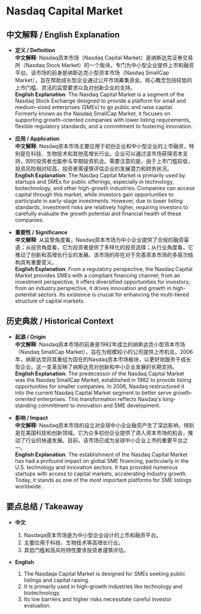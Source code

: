 # Nasdaq Capital Market

## 中文解释 / English Explanation

* **定义 / Definition**  
  **中文解释**: Nasdaq资本市场（Nasdaq Capital Market）是纳斯达克证券交易所（Nasdaq Stock Market）的一个板块，专门为中小型企业提供上市和融资平台。该市场的前身是纳斯达克小型资本市场（Nasdaq SmallCap Market），旨在帮助成长型企业通过公开市场筹集资金。核心概念包括较低的上市门槛、灵活的监管要求以及对创新企业的支持。  
  **English Explanation**: The Nasdaq Capital Market is a segment of the Nasdaq Stock Exchange designed to provide a platform for small and medium-sized enterprises (SMEs) to go public and raise capital. Formerly known as the Nasdaq SmallCap Market, it focuses on supporting growth-oriented companies with lower listing requirements, flexible regulatory standards, and a commitment to fostering innovation.

* **应用 / Application**  
  **中文解释**: Nasdaq资本市场主要应用于初创企业和中小型企业的上市融资，特别是在科技、生物技术和其他高增长行业。企业可以通过该市场获得资本支持，同时投资者也能参与早期投资机会。需要注意的是，由于上市门槛较低，投资风险相对较高，投资者需谨慎评估企业的发展潜力和财务状况。  
  **English Explanation**: The Nasdaq Capital Market is primarily used by startups and SMEs for public offerings, especially in technology, biotechnology, and other high-growth industries. Companies can access capital through this market, while investors gain opportunities to participate in early-stage investments. However, due to lower listing standards, investment risks are relatively higher, requiring investors to carefully evaluate the growth potential and financial health of these companies.

* **重要性 / Significance**  
  **中文解释**: 从监管角度看，Nasdaq资本市场为中小企业提供了合规的融资渠道；从投资角度看，它为投资者提供了多样化的投资选择；从行业角度看，它推动了创新和高增长行业的发展。该市场的存在对于完善资本市场的多层次结构具有重要意义。  
  **English Explanation**: From a regulatory perspective, the Nasdaq Capital Market provides SMEs with a compliant financing channel; from an investment perspective, it offers diversified opportunities for investors; from an industry perspective, it drives innovation and growth in high-potential sectors. Its existence is crucial for enhancing the multi-tiered structure of capital markets.

## 历史典故 / Historical Context

* **起源 / Origin**  
  **中文解释**: Nasdaq资本市场的前身是1982年成立的纳斯达克小型资本市场（Nasdaq SmallCap Market），旨在为规模较小的公司提供上市机会。2006年，纳斯达克将其重组为现在的Nasdaq资本市场板块，以更好地服务于成长型企业。这一变革反映了纳斯达克对创新和中小企业发展的长期支持。  
  **English Explanation**: The predecessor of the Nasdaq Capital Market was the Nasdaq SmallCap Market, established in 1982 to provide listing opportunities for smaller companies. In 2006, Nasdaq restructured it into the current Nasdaq Capital Market segment to better serve growth-oriented enterprises. This transformation reflects Nasdaq's long-standing commitment to innovation and SME development.

* **影响 / Impact**  
  **中文解释**: Nasdaq资本市场的设立对全球中小企业融资产生了深远影响，特别是在美国科技和创新领域。它为众多初创企业提供了进入资本市场的机会，推动了行业的快速发展。目前，该市场已成为全球中小企业上市的重要平台之一。  
  **English Explanation**: The establishment of the Nasdaq Capital Market has had a profound impact on global SME financing, particularly in the U.S. technology and innovation sectors. It has provided numerous startups with access to capital markets, accelerating industry growth. Today, it stands as one of the most important platforms for SME listings worldwide.

## 要点总结 / Takeaway

* **中文**  
  1. Nasdaqa资本市场是为中小型企业设计的上市和融资平台。
  2. 主要应用于科技、生物技术等高增长行业。
  3. 其低门槛和高风险特性要求投资者谨慎评估。

* **English**  
  1. The Nasdaqa Capital Market is designed for SMEs seeking public listings and capital raising.
  2. It is primarily used in high-growth industries like technology and biotechnology.
  3. Its low barriers and higher risks necessitate careful investor evaluation.